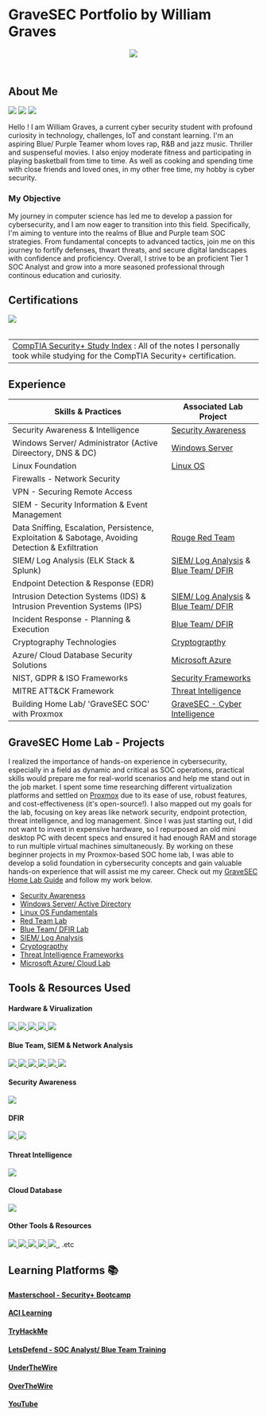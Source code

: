 # GraveSEC Portfolio by William Graves

<header id="header"
  <div>
    <img src="https://github.com/GraveSEC-github/GraveSEC-github/assets/168868092/12d18113-ab80-4aba-891a-703951ddaeaf" />
  </div>
</header>

## About Me

<a href="https://www.linkedin.com/in/williamgraves-gravesec"><img src="https://img.shields.io/badge/-LinkedIn-0072b1?&style=for-the-badge&logo=linkedin&logoColor=white" /></a>
<a href="https://twitter.com/WilliamGra38391/"><img src="https://img.shields.io/badge/-X-333333?style=for-the-badge&logo=twitter&logoColor=white" /></a>
<a href="https://www.instagram.com/therealdotwill/"><img src="https://img.shields.io/badge/-Instagram-E4405F?style=for-the-badge&logo=instagram&logoColor=white&labelColor=purple" /></a>

Hello ! I am William Graves, a current cyber security student with profound curiosity in technology, challenges, IoT and constant learning. I'm an aspiring Blue/ Purple Teamer whom loves rap, R&B and jazz music. Thriller and suspenseful movies. I also enjoy moderate fitness and participating in playing basketball from time to time. As well as cooking and spending time with close friends and loved ones, in my other free time, my hobby is cyber security.

### My Objective

My journey in computer science has led me to develop a passion for cybersecurity, and I am now eager to transition into this field. Specifically, I'm aiming to  venture into the realms of Blue and Purple team SOC strategies. From fundamental concepts to advanced tactics, join me on this journey to fortify defenses, thwart threats, and secure digital landscapes with confidence and proficiency. Overall, I strive to be an proficient Tier 1 SOC Analyst and grow into a more seasoned professional through continous education and curiosity.

## Certifications
<div>
<img src="https://img.shields.io/badge/-Security%2B-FF0000?&style=for-the-badge&logo=CompTIA&logoColor=white&labelColor=black" />
</div>

<br>

<table>
  <tr>
    <td>
<a href="https://lucky-salto-c8e.notion.site/CompTIA-Security-Study-Index-0e1973f64e424b51a27139ee5e9ac319?pvs=4/blob/main/README.md">CompTIA Security+ Study Index</a> : All of the notes I personally took while studying for the CompTIA Security+ certification. 
</td>
  </tr>
</table>
  
## Experience

| Skills & Practices                 | Associated Lab Project         |
|-----------------------------------------------|----------------------------|
| Security Awareness & Intelligence | <a href="https://github.com/GraveSEC-github/Security-Awareness/blob/main/README.md">Security Awareness</a> |
| Windows Server/ Administrator (Active Direectory, DNS & DC) |<a href="https://github.com/GraveSEC-github/Active-Directory-Lab/blob/main/README.md">Windows Server</a> |
| Linux Foundation  | <a href="https://github.com/GraveSEC-github/Linux-OS/blob/main/README.md">Linux OS</a>|
| Firewalls - Network Security |
| VPN - Securing Remote Access |
| SIEM - Security Information & Event Management |
| Data Sniffing, Escalation, Persistence, Exploitation & Sabotage, Avoiding Detection & Exfiltration | <a href="https://github.com/GraveSEC-github/Rouge-Red-Team/blob/main/README.md">Rouge Red Team</a> |
| SIEM/ Log Analysis (ELK Stack & Splunk)| <a href="https://github.com/GraveSEC-github/SIEM-Lab/blob/main/README.md">SIEM/ Log Analysis</a> & <a href="https://github.com/GraveSEC-github/Blue-Team-and-DFIR/blob/main/README.md">Blue Team/ DFIR</a> |
| Endpoint Detection & Response (EDR) |
| Intrusion Detection Systems (IDS) & Intrusion Prevention Systems (IPS) | <a href="https://github.com/GraveSEC-github/SIEM-Lab/blob/main/README.md">SIEM/ Log Analysis</a> & <a href="https://github.com/GraveSEC-github/Blue-Team-and-DFIR/blob/main/README.md">Blue Team/ DFIR</a>|
| Incident Response -  Planning & Execution | <a href="https://github.com/GraveSEC-github/Blue-Team-and-DFIR/blob/main/README.md">Blue Team/ DFIR</a> |
| Cryptography Technologies | <a href="https://github.com/GraveSEC-github/Cryptography/blob/main/README.md">Cryptograpthy</a> |
| Azure/ Cloud Database Security Solutions | <a href="https://github.com/GraveSEC-github/AWS-Cloud/blob/main/README.md">Microsoft Azure</a> |
| NIST, GDPR & ISO Frameworks | <a href="">Security Frameworks</a> |
| MITRE ATT&CK Framework | <a href="https://github.com/GraveSEC-github/Threat-Intelligence-Frameworks/blob/main/README.md">Threat Intelligence</a> |
| Building Home Lab/ 'GraveSEC SOC' with Proxmox | <a href="https://github.com/GraveSEC-github/SIEM-Lab/blob/main/README.md">GraveSEC - Cyber Intelligence</a> |

## GraveSEC Home Lab - Projects

I realized the importance of hands-on experience in cybersecurity, especially in a field as dynamic and critical as SOC operations, practical skills would prepare me for real-world scenarios and help me stand out in the job market. I spent some time researching different virtualization platforms and settled on <a href="https://www.proxmox.com/en/proxmox-virtual-environment/overview">Proxmox</a> due to its ease of use, robust features, and cost-effectiveness (it's open-source!). I also mapped out my goals for the lab, focusing on key areas like network security, endpoint protection, threat intelligence, and log management. Since I was just starting out, I did not want to invest in expensive hardware, so I repurposed an old mini desktop PC with decent specs and ensured it had enough RAM and storage to run multiple virtual machines simultaneously. By working on these beginner projects in my Proxmox-based SOC home lab, I was able to develop a solid foundation in cybersecurity concepts and gain valuable hands-on experience that will assist me my career. Check out my <a href="https://lucky-salto-c8e.notion.site/My-Proxmox-VE-GraveSEC-Home-SOC-Lab-11b5af4946b34615b4f12a22aa1df21b?pvs=4/blob/main/README.md">GraveSEC Home Lab Guide</a> and follow my work below.

- <a href="https://github.com/GraveSEC-github/Security-Awareness/blob/main/README.md">Security Awareness</a>
- <a href="https://github.com/GraveSEC-github/Active-Directory-Lab/blob/main/README.md">Windows Server/ Active Directory</a>
- <a href="https://github.com/GraveSEC-github/Linux-OS/blob/main/README.md">Linux OS Fundamentals</a>
- <a href="https://github.com/GraveSEC-github/Rouge-Red-Team/blob/main/README.md">Red Team Lab</a>
- <a href="https://github.com/GraveSEC-github/Blue-Team-and-DFIR/blob/main/README.md">Blue Team/ DFIR Lab</a>
- <a href="https://github.com/GraveSEC-github/SIEM-and-Log-Analysis/blob/main/README.md">SIEM/ Log Analysis</a>
- <a href="https://github.com/GraveSEC-github/Cryptography/blob/main/README.md">Cryptograpthy</a>
- <a href="https://github.com/GraveSEC-github/Threat-Intelligence-Frameworks/blob/main/README.md">Threat Intelligence Frameworks</a>
- <a href="https://github.com/GraveSEC-github/AWS-Cloud/blob/main/README.md">Microsoft Azure/ Cloud Lab</a>

## Tools & Resources Used

#### Hardware & Virualization
<div>
  <a href="https://www.mrmemory.co.uk/memory-ram-upgrades/hp/prodesk/600-g2-mini" target="_blank">
    <img src="https://img.shields.io/badge/-hp_g2_mini-1679A7?&style=for-the-badge&logo=HP&logoColor=white" />
</a>
  <a href="https://www.proxmox.com/en/proxmox-virtual-environment/overview" target="_blank">
    <img src="https://img.shields.io/badge/-Proxmox-FF9933?&style=for-the-badge&logo=Proxmox&logoColor=orange&labelColor=black" />
</a>
  <a href="https://opnsense.org/about/about-opnsense/" target="_blank">
    <img src="https://img.shields.io/badge/-OpnSense-848484?&style=for-the-badge&logo=OpnSense&logoColor=white" />
</a>
  <a href="https://lucky-salto-c8e.notion.site/Linux-Operating-System-cae01ce27c4d4088bf2c6258bd991cc1?pvs=4/" target="_blank">
  <img src="https://img.shields.io/badge/-Linux-000000?&style=for-the-badge&logo=Linux&logoColor=white" />
  </a>
   <a href="https://www.microsoft.com/en-us/windows" target="_blank">
  <img src="https://img.shields.io/badge/-Windows-0078D6?&style=for-the-badge&logo=Windows&logoColor=white" />
   </a>
</div>

#### Blue Team, SIEM & Network Analysis 
<div>
    <a href="https://learn.microsoft.com/en-us/windows-server/identity/ad-ds/get-started/virtual-dc/active-directory-domain-services-overview/" target="_blank">
      <img src="https://img.shields.io/badge/-Microsoft_Active_Directory-0078D4?style=for-the-badge&logo=Microsoft&logoColor=white" />
    </a>
    <a href="https://www.splunk.com/" target="_blank">
      <img src="https://img.shields.io/badge/-Splunk-000000?&style=for-the-badge&logo=Splunk&logoColor=white&labelColor=hotpink" />
    </a>
  <a href="https://www.elastic.co/elastic-stack/" target="_blank">
    <img src="https://img.shields.io/badge/-Elastic Stack-008080?&style=for-the-badge&logo=Elastic&logoColor=blue&labelColor=yellow" />
  </a>
  <a href="https://www.wireshark.org/" target="_blank">
    <img src="https://img.shields.io/badge/-Wireshark-0074D9?&style=for-the-badge&logo=Wireshark&logoColor=white" />
</a>
  <a href="https://zeek.org/" target="_blank">
    <img src="https://img.shields.io/badge/-Zeek-B57EDC?&style=for-the-badge&logo=Zeek&logoColor=white" />
</a>
  <a href="https://suricata.io/" target="_blank">
    <img src="https://img.shields.io/badge/-Suricata-FF4500?&style=for-the-badge&logo=Suricata&logoColor=white" />
</a>
</div>

 #### Security Awareness
 <div>
 <a href="https://nvlpubs.nist.gov/nistpubs/CSWP/NIST.CSWP.29.pdf" target="_blank">
    <img src="https://img.shields.io/badge/-NIST_Framework-1679A7?&style=for-the-badge&logo=NIST&logoColor=white" />
</a>
</div>

  #### DFIR
  <div>
  <a href="https://www.microsoft.com/en-us/security/business/microsoft-defender-for-business-and-individuals-free-trial/" target="_blank">
    <img src="https://img.shields.io/badge/-Microsoft_Defender_for_Endpoint-0078D4?&style=for-the-badge&logo=Microsoft&logoColor=white" />
  </a>
   <a href="https://www.rapid7.com/products/velociraptor/" target="_blank">
    <img src="https://img.shields.io/badge/-Velociraptor-006400?&style=for-the-badge&logo=Rapid7&logoColor=white" />
</a>
</div>

#### Threat Intelligence
<div>
  <a href="https://attack.mitre.org/" target="_blank">
    <img src="https://img.shields.io/badge/-MITRE_ATT&CK-FB4D4D?&style=for-the-badge&logo=MITRE&logoColor=white" />
</a>
</div>

#### Cloud Database
<div>
  <a href="https://azure.microsoft.com/en-us/free" target="_blank">
    <img src="https://img.shields.io/badge/-Microsoft%20Azure-0089D6?&style=for-the-badge&logo=Microsoft%20Azure&logoColor=white&labelColor=black" />
  </a>
</div>

 #### Other Tools & Resources
 <div>
   <a href="https://osintframework.com/" target="_blank">
    <img src="https://img.shields.io/badge/-OSINT-000000?&style=for-the-badge&logo=OSINT&logoColor=white" />
</a>
   <a href="https://nmap.org/" target="_blank">
    <img src="https://img.shields.io/badge/-Nmap-800080?&style=for-the-badge&logo=Nmap&logoColor=white" />
</a>
   <a href="https://www.metasploit.com/" target="_blank">
    <img src="https://img.shields.io/badge/-Metasploit-1679A7?&style=for-the-badge&logo=Metasploit&logoColor=white" />
</a>
   <a href="https://www.exploit-db.com/about-exploit-db" target="_blank">
    <img src="https://img.shields.io/badge/-Exploit_Database-00008B?&style=for-the-badge&logo=Exploit-Database&logoColor=white" />
</a>
 <a href="https://www.virustotal.com/gui/home/upload" target="_blank">
    <img src="https://img.shields.io/badge/-Virus_Total-0074D9?&style=for-the-badge&logo=VirusTotal&logoColor=white" />
</a>
   , .etc
</div>

## Learning Platforms 📚 

#### <a href="https://www.masterschool.com/about-us/">Masterschool - Security+ Bootcamp</a>
#### <a href="https://www.acilearning.com/login//">ACI Learning</a>
#### <a href="https://tryhackme.com/r/about/">TryHackMe</a>
#### <a href="https://overthewire.org/wargames/">LetsDefend - SOC Analyst/ Blue Team Training</a>
#### <a href="https://underthewire.tech/century">UnderTheWire</a>
#### <a href="https://overthewire.org/wargames/">OverTheWire</a>
#### <a href="https://www.youtube.com/">YouTube</a>


